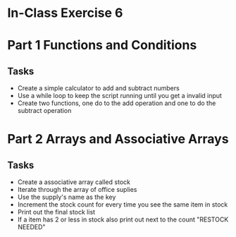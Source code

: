 # In-Class Exercise 6

# Part 1 Functions and Conditions
## Tasks
+ Create a simple calculator to add and subtract numbers
+ Use a while loop to keep the script running until you get a invalid input
+ Create two functions, one do to the add operation and one to do the subtract operation


# Part 2 Arrays and Associative Arrays
## Tasks
+ Create a associative array called stock
+ Iterate through the array of office suplies
+ Use the supply's name as the key
+ Increment the stock count for every time you see the same item in stock
+ Print out the final stock list
+ If a item has 2 or less in stock also print out next to the count "RESTOCK NEEDED"